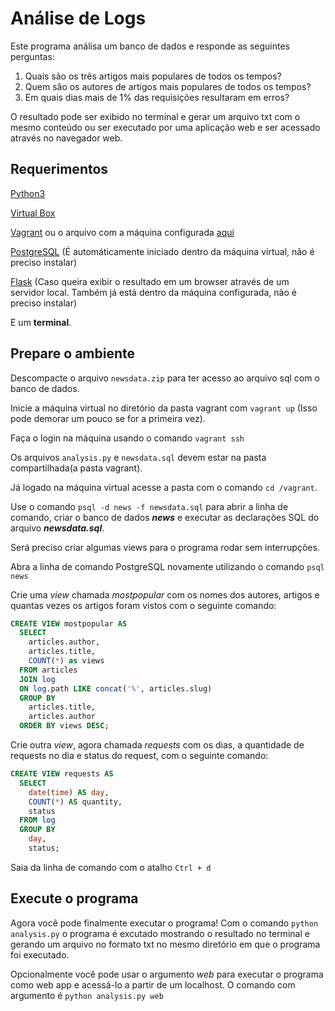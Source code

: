 # Análise de Logs
Este programa análisa um banco de dados e responde as seguintes perguntas:
1. Quais são os três artigos mais populares de todos os tempos?
2. Quem são os autores de artigos mais populares de todos os tempos?
3. Em quais dias mais de 1% das requisições resultaram em erros?

O resultado pode ser exibido no terminal e gerar um arquivo txt com o mesmo conteúdo ou ser executado por uma aplicação web e ser acessado através no navegador web.


## Requerimentos
[Python3](https://www.python.org/downloads/)

[Virtual Box](https://www.virtualbox.org/wiki/Downloads)

[Vagrant](https://www.vagrantup.com) ou o arquivo com a máquina configurada [aqui](https://d17h27t6h515a5.cloudfront.net/topher/2017/June/5948287e_fsnd-virtual-machine/fsnd-virtual-machine.zip)

[PostgreSQL](https://www.postgresql.org/) (É automáticamente iniciado dentro da máquina virtual, não é preciso instalar)

[Flask](http://flask.pocoo.org/) (Caso queira exibir o resultado em um browser através de um servidor local. Também já está dentro da máquina configurada, não é preciso instalar)

E um **terminal**.


## Prepare o ambiente
Descompacte o arquivo `newsdata.zip` para ter acesso ao arquivo sql com o banco de dados.

Inicie a máquina virtual no diretório da pasta vagrant com `vagrant up` (Isso pode demorar um pouco se for a primeira vez).

Faça o login na máquina usando o comando `vagrant ssh`

Os arquivos `analysis.py` e `newsdata.sql` devem estar na pasta compartilhada(a pasta vagrant).

Já logado na máquina virtual acesse a pasta com o comando `cd /vagrant`.

Use o comando `psql -d news -f newsdata.sql` para abrir a linha de comando, criar o banco de dados **_news_** e executar as declarações SQL do arquivo **_newsdata.sql_**.

Será preciso criar algumas views para o programa rodar sem interrupções.

Abra a linha de comando PostgreSQL novamente utilizando o comando `psql news`

Crie uma _view_ chamada _mostpopular_ com os nomes dos autores, artigos e quantas vezes os artigos foram vistos com o seguinte comando:
```sql
CREATE VIEW mostpopular AS
  SELECT 
    articles.author, 
    articles.title, 
    COUNT(*) as views
  FROM articles 
  JOIN log 
  ON log.path LIKE concat('%', articles.slug) 
  GROUP BY
    articles.title,
    articles.author 
  ORDER BY views DESC;
```

Crie outra _view_, agora chamada _requests_ com os dias, a quantidade de requests no dia e status do request, com o seguinte comando:
```sql
CREATE VIEW requests AS
  SELECT 
    date(time) AS day,
    COUNT(*) AS quantity,
    status
  FROM log 
  GROUP BY
    day,
    status;
```

Saia da linha de comando com o atalho `Ctrl + d`

## Execute o programa
Agora você pode finalmente executar o programa!
Com o comando `python analysis.py` o programa é excutado mostrando o resultado no terminal e gerando um arquivo no formato txt no mesmo diretório em que o programa foi executado.

Opcionalmente você pode usar o argumento _web_ para executar o programa como web app e acessá-lo a partir de um localhost.
O comando com argumento é `python analysis.py web`
